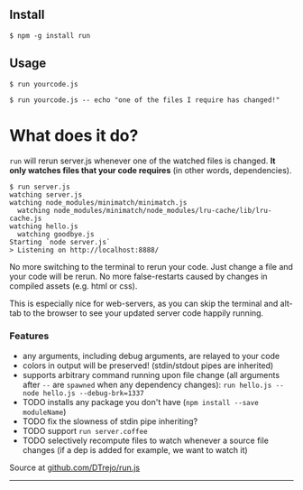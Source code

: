 ## Install

`$ npm -g install run`

## Usage

`$ run yourcode.js`

`$ run yourcode.js -- echo "one of the files I require has changed!"`

# What does it do?

`run` will rerun server.js whenever one of the watched files is
changed. **It only watches files that your code requires** (in other words,
dependencies).

    $ run server.js
    watching server.js
    watching node_modules/minimatch/minimatch.js
      watching node_modules/minimatch/node_modules/lru-cache/lib/lru-cache.js
    watching hello.js
      watching goodbye.js
    Starting `node server.js`
    > Listening on http://localhost:8888/

No more switching to the terminal to rerun your code. Just change a file and
your code will be rerun. No more false-restarts caused by changes in compiled
assets (e.g. html or css).

This is especially nice for web-servers, as you can skip the terminal and
alt-tab to the browser to see your updated server code happily running.

### Features
- any arguments, including debug arguments, are relayed to your code
- colors in output will be preserved! (stdin/stdout pipes are inherited)
- supports arbitrary command running upon file change (all arguments after `--`
  are `spawned` when any dependency changes):
  `run hello.js -- node hello.js --debug-brk=1337`
- TODO installs any package you don't have (`npm install --save moduleName`)
- TODO fix the slowness of stdin pipe inheriting?
- TODO support `run server.coffee`
- TODO selectively recompute files to watch whenever a source file changes
  (if a dep is added for example, we want to watch it)

Source at [github.com/DTrejo/run.js](https://github.com/DTrejo/run.js)

---

<!-- TODO: screenshot of run.js -->
